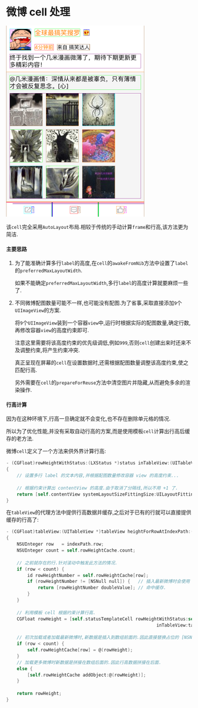 # 微博 cell 处理

![](https://github.com/949478479/LXWeibo/blob/screenshot/StatusCell.png)

该`cell`完全采用`AutoLayout`布局.相较于传统的手动计算`frame`和行高,该方法更为简洁.

#### 主要思路

1.  为了能准确计算多行`label`的高度,在`cell`的`awakeFromNib`方法中设置了`label`的`preferredMaxLayoutWidth`.
    
    如果不能确定`preferredMaxLayoutWidth`,多行`label`的高度计算就要麻烦一些了.

2.  不同微博配图数量可能不一样,也可能没有配图.为了省事,采取直接添加`9`个`UIImageView`的方案.
    
    将`9`个`UIImageView`装到一个容器`view`中,运行时根据实际的配图数量,确定行数,再修改容器`view`的高度约束即可.
    
    注意这里需要将该高度约束的优先级调低,例如`999`,否则`cell`创建出来时还来不及调整约束,将产生约束冲突.
    
    真正呈现在屏幕的`cell`在设置数据时,还需根据配图数量调整该高度约束,使之匹配行高.
    
    另外需要在`cell`的`prepareForReuse`方法中清空图片并隐藏,从而避免多余的渲染操作.

#### 行高计算

因为在这种环境下,行高一旦确定就不会变化,也不存在删除单元格的情况.

所以为了优化性能,并没有采取自动行高的方案,而是使用模板`cell`计算出行高后缓存的老方法.

微博`cell`定义了一个方法来供外界计算行高:

```objective-c
- (CGFloat)rowHeightWithStatus:(LXStatus *)status inTableView:(UITableView *)tableView
{
    // 设置多行 label 的文本内容,并根据配图数量修改容器 view 的高度约束...

    // 根据约束计算出 contentView 的高度.由于取消了分隔线,所以不用 +1 了.
    return [self.contentView systemLayoutSizeFittingSize:UILayoutFittingCompressedSize].height;
}
```

在`tableView`的代理方法中提供行高数据并缓存,之后对于已有的行就可以直接提供缓存的行高了:

```objective-c
- (CGFloat)tableView:(UITableView *)tableView heightForRowAtIndexPath:(NSIndexPath *)indexPath
{
    NSUInteger row   = indexPath.row;
    NSUInteger count = self.rowHeightCache.count;

    // 之前就存在的行.针对滚动中触发此方法的情况.
    if (row < count) {
        id rowHeightNumber = self.rowHeightCache[row];
        if (rowHeightNumber != [NSNull null]) {   // 插入最新微博时会使用 [NSNull null] 作为行高占位.
            return [rowHeightNumber doubleValue]; // 命中缓存.
        }
    }

    // 利用模板 cell 根据约束计算行高.
    CGFloat rowHeight = [self.statusTemplateCell rowHeightWithStatus:self.statuses[indexPath.row]
                                                         inTableView:tableView];
                                                         
    // 初次加载或者加载最新微博时,新数据是插入到数组前面的.因此直接替换占位的 [NSNull null].
    if (row < count) {
        self.rowHeightCache[row] = @(rowHeight); 
    }
    // 加载更多微博时新数据是拼接在数组后面的.因此行高数据拼接在后面.
    else {
        [self.rowHeightCache addObject:@(rowHeight)]; 
    }

    return rowHeight;
}
```
